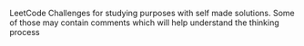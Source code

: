 LeetCode Challenges for studying purposes with self made solutions. Some of those may contain comments which will help understand the thinking process 